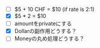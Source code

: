 - [ ] \$5 + 10 CHF = \$10 (if rate is 2:1)
- [x] \$5 * 2 = \$10
- [ ] amountをprivateにする
- [x] Dollarの副作用どうする？
- [ ] Moneyの丸め処理どうする？